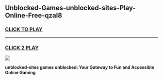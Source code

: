 
## Unblocked-Games-unblocked-sites-Play-Online-Free-qzal8
<h3>
<a href="https://premium76.site?title=unblocked-sites&ref=26A">CLICK TO PLAY</a></h3>
<hr>

<h3>
<a href="https://premium76.site?title=unblocked-sites&ref=26A">CLICK 2 PLAY</a>
  
</h3>

<a href="https://premium76.site?title=unblocked-sites&ref=26A"><img src="https://clearcache.store/games.png"></a>


**unblocked-sites games unblocked: Your Gateway to Fun and Accessible Online Gaming**
